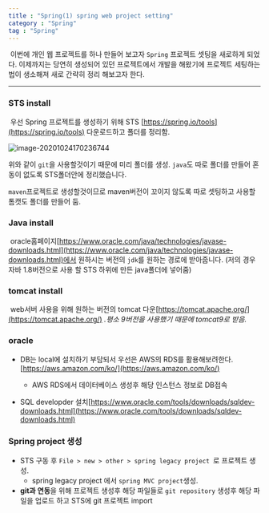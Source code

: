 ```yaml
---
title : "Spring(1) spring web project setting"
category : "Spring"
tag : "Spring"
---
```


​	이번에 개인 웹 프로젝트를 하나 만들어 보고자 `Spring` 프로젝트 셋팅을 새로하게 되었다. 이제까지는 당연히 생성되어 있던 프로젝트에서 개발을 해왔기에 프로젝트 세팅하는법이 생소해져 새로 간략히 정리 해보고자 한다.

---

### STS install

​	우선 Spring 프로젝트를 생성하기 위해 STS [https://spring.io/tools](https://spring.io/tools) 다운로드하고 폴더를 정리함.

<img src="\assets\posts\image-20201024170236744.png" alt="image-20201024170236744" class="image-shadow-card" />

위와 같이 `git`을 사용할것이기 때문에 미리 폴더를 생성. `java`도 따로 폴더를 만들어 혼동이 없도록 STS폴더안에 정리했습니다.

`maven`프로젝트로 생성할것이므로 maven버전이 꼬이지 않도록 따로 셋팅하고 사용할 톰캣도 폴더를 만들어 둠.



### Java install

​	oracle홈페이지[https://www.oracle.com/java/technologies/javase-downloads.html](https://www.oracle.com/java/technologies/javase-downloads.html)에서 원하시는 버전의 `jdk`를 원하는 경로에 받아줍니다. (저의 경우 자바 1.8버전으로 사용 할 STS 하위에 만든 java폴더에 넣어줌)



### tomcat install

​	web서버 사용을 위해 원하는 버전의 tomcat 다운[https://tomcat.apache.org/](https://tomcat.apache.org/) *.평소 9버전을 사용했기 때문에 tomcat9로 받음.*



### oracle

- DB는 local에 설치하기 부담되서 우선은 AWS의 RDS를 활용해보려한다.[https://aws.amazon.com/ko/](https://aws.amazon.com/ko/)
  - AWS RDS에서 데이터베이스 생성후 해당 인스턴스 정보로 DB접속

- SQL developder 설치[https://www.oracle.com/tools/downloads/sqldev-downloads.html](https://www.oracle.com/tools/downloads/sqldev-downloads.html)



### Spring project 생성

- STS 구동 후 `File > new > other > spring legacy project `로 프로젝트 생성.
  - spring legacy project 에서 `spring MVC project`생성.
- **git과 연동**을 위해 프로젝트 생성후 해당 파일들로 `git repository` 생성후 해당 파일을 업로드 하고 STS에 git 프로젝트 import





